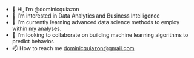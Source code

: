 - 👋 Hi, I’m @dominicquiazon
- 👀 I’m interested in Data Analytics and Business Intelligence
- 🌱 I’m currently learning advanced data science methods to employ within my analyses. 
- 💞️ I’m looking to collaborate on building machine learning algorithms to predict behavior.
- 📫 How to reach me dominicquiazon@gmail.com

<!---
dominicquiazon/dominicquiazon is a ✨ special ✨ repository because its `README.md` (this file) appears on your GitHub profile.
You can click the Preview link to take a look at your changes.
--->
